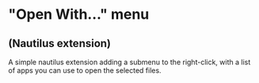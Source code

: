 # "Open With…" menu 

## (Nautilus extension)

A simple nautilus extension adding a submenu to the right-click, with a list of apps you can use to open the selected files.


